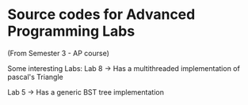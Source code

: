 # Source codes for Advanced Programming Labs
(From Semester 3 - AP course)

Some interesting Labs:
Lab 8 -> Has a multithreaded implementation of pascal's Triangle

Lab 5 -> Has a generic BST tree implementation
